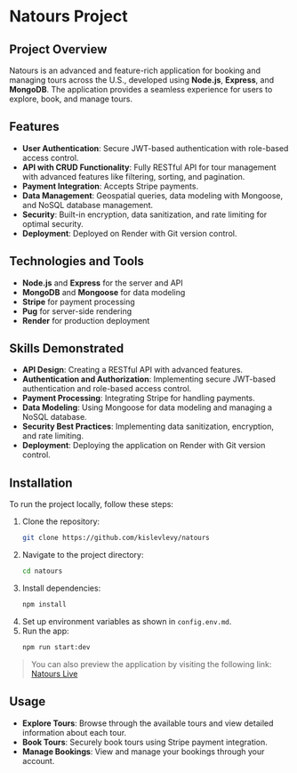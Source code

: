 # Natours Project

## Project Overview

Natours is an advanced and feature-rich application for booking and managing tours across the U.S., developed using **Node.js**, **Express**, and **MongoDB**. The application provides a seamless experience for users to explore, book, and manage tours.

## Features

- **User Authentication**: Secure JWT-based authentication with role-based access control.
- **API with CRUD Functionality**: Fully RESTful API for tour management with advanced features like filtering, sorting, and pagination.
- **Payment Integration**: Accepts Stripe payments.
- **Data Management**: Geospatial queries, data modeling with Mongoose, and NoSQL database management.
- **Security**: Built-in encryption, data sanitization, and rate limiting for optimal security.
- **Deployment**: Deployed on Render with Git version control.

## Technologies and Tools

- **Node.js** and **Express** for the server and API
- **MongoDB** and **Mongoose** for data modeling
- **Stripe** for payment processing
- **Pug** for server-side rendering
- **Render** for production deployment

## Skills Demonstrated

- **API Design**: Creating a RESTful API with advanced features.
- **Authentication and Authorization**: Implementing secure JWT-based authentication and role-based access control.
- **Payment Processing**: Integrating Stripe for handling payments.
- **Data Modeling**: Using Mongoose for data modeling and managing a NoSQL database.
- **Security Best Practices**: Implementing data sanitization, encryption, and rate limiting.
- **Deployment**: Deploying the application on Render with Git version control.

## Installation

To run the project locally, follow these steps:

1. Clone the repository:
   ```bash
   git clone https://github.com/kislevlevy/natours
   ```
2. Navigate to the project directory:
   ```bash
   cd natours
   ```
3. Install dependencies:
   ```bash
   npm install
   ```
4. Set up environment variables as shown in `config.env.md`.
5. Run the app:
   ```bash
   npm run start:dev
   ```
> You can also preview the application by visiting the following link: [Natours Live](https://natours.kislev.me/)

## Usage

- **Explore Tours**: Browse through the available tours and view detailed information about each tour.
- **Book Tours**: Securely book tours using Stripe payment integration.
- **Manage Bookings**: View and manage your bookings through your account.

